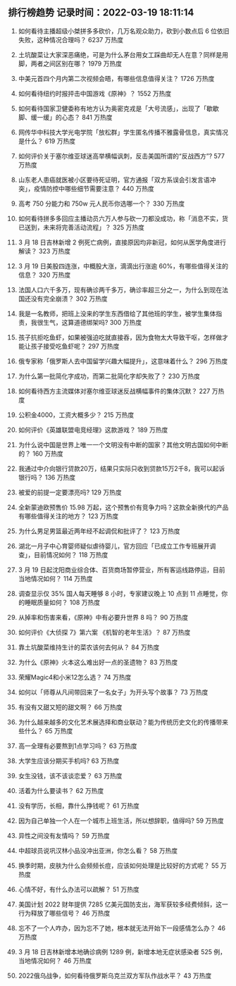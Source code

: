 
## 排行榜趋势 记录时间：2022-03-19 18:11:14
  
  1. 如何看待主播超级小桀拼多多砍价，几万名观众助力，砍到小数点后  6 位依旧失败，这种情况合理吗？ 6237 万热度
    
  2. 土坑酸菜让大家深恶痛绝，可是为什么茅台用女工踩曲却无人在意？同样是用脚，两者之间区别在哪？ 1979 万热度
    
  3. 中美元首四个月内第二次视频会晤，有哪些信息值得关注？ 1726 万热度
    
  4. 如何看待纽约时报抨击中国游戏《原神》？ 1552 万热度
    
  5. 如何看待国家卫健委称有地方认为奥密克戎是「大号流感」，出现了「歇歇脚、缓一缓」的心态？ 841 万热度
    
  6. 网传华中科技大学光电学院「放松群」学生匿名传播不雅露骨信息，真实情况是什么？ 619 万热度
    
  7. 如何评价关于塞尔维亚球迷高举横幅讽刺，反击美国所谓的“反战西方”? 577 万热度
    
  8. 山东老人患癌就医被小区要待死证明，官方通报「双方系误会引发言语冲突」，疫情防控中哪些细节需要注意？ 440 万热度
    
  9. 高考 750 分能力和 750w 元人民币你选哪一个？ 330 万热度
    
  10. 如何看待拼多多回应主播动员六万人参与砍一刀都没成功，称「消息不实，货已送到，未来将完善活动流程」？ 325 万热度
    
  11. 3 月 18 日吉林新增 2 例死亡病例，直接原因均非新冠，如何从医学角度进行解读？ 323 万热度
    
  12. 3 月 19 日美股四连涨，中概股大涨，滴滴出行涨逾 60%，有哪些值得关注的信息？ 320 万热度
    
  13. 法国人口六千多万，现有确诊两千多万，确诊率超三分之一，为什么到现在法国还没有完全崩溃？ 302 万热度
    
  14. 我是一名教师，把班上没来的学生东西借给了其他班的学生，被学生集体指责，我很生气，这算道德绑架吗? 300 万热度
    
  15. 孩子抗拒吃鱼虾，如果被强迫吃就直接吞，因为食物太大导致干呕，怎样做才能让孩子接受吃鱼虾呢？ 297 万热度
    
  16. 俄专家称「俄罗斯人去中国留学兴趣大幅提升」，这意味着什么？ 296 万热度
    
  17. 为什么第一批简化字成功，而第二批简化字却失败了？ 230 万热度
    
  18. 如何看待西方主流媒体对塞尔维亚球迷反战横幅事件的集体沉默？ 227 万热度
    
  19. 公积金4000，工资大概多少？ 215 万热度
    
  20. 如何评价《英雄联盟电竞经理》这款游戏？ 189 万热度
    
  21. 为什么说中国是世界上唯一一个文明没有中断的国家？其他文明古国如何中断的？ 160 万热度
    
  22. 我通过中介向银行贷款20万，结果只实际只收到贷款15万2千8，我可以起诉银行吗？ 136 万热度
    
  23. 被爱的前提一定要漂亮吗? 129 万热度
    
  24. 全新蒙迪欧预售价 15.98 万起，这个预售价有竞争力吗？这款全新换代的产品有哪些值得关注的地方？ 123 万热度
    
  25. 为什么男足男篮最近两年经不起调侃和批评了？ 123 万热度
    
  26. 湖北一月子中心育婴师疑似虐待婴儿，官方回应「已成立工作专班展开调查」，目前情况如何？ 118 万热度
    
  27. 3 月 19 日起沈阳商业综合体、百货商场暂停营业，所有客运线路停运，目前当地情况如何？ 114 万热度
    
  28. 调查显示仅 35% 国人每天睡够 8 小时，专家建议晚上 10 点到 11 点睡觉，你的睡眠质量如何？ 108 万热度
    
  29. 从掉率和伤害来看，《原神》中有必要升世界 8 吗？ 90 万热度
    
  30. 如何评价《大侦探 7》第六案 《机智的老年生活》？ 87 万热度
    
  31. 靠土坑酸菜维持生计的菜农该何去何从？ 84 万热度
    
  32. 为什么《原神》火本这么难出好一点的圣遗物？ 83 万热度
    
  33. 荣耀Magic4和小米12怎么选？ 74 万热度
    
  34. 如何以「师尊从凡间带回来了一名女子」为开头写个故事？ 73 万热度
    
  35. 有没有又甜又短的甜文啊？ 66 万热度
    
  36. 为什么越来越多的文化艺术展选择和商业联动？能为传统历史文化的传播带来些什么？ 65 万热度
    
  37. 高一全理有必要熬到1点学习吗？ 63 万热度
    
  38. 大学生应该分期买手机吗? 63 万热度
    
  39. 女生没钱，该不该谈恋爱？ 63 万热度
    
  40. 活着为什么要读书？ 62 万热度
    
  41. 没有学历，长相，靠什么挣钱呢？ 61 万热度
    
  42. 因为自己单独一个人在一个城市上班生活，所以想辞职，值得吗? 59 万热度
    
  43. 异性之间没有友情吗？ 59 万热度
    
  44. 中超球员说巩汉林小品没冲出亚洲，你怎么看？ 58 万热度
    
  45. 换季时期，皮肤为什么会频频长痘，应该如何处理是比较好的方式呢？ 55 万热度
    
  46. 心情不好，有什么办法可以疏解？ 51 万热度
    
  47. 美国计划 2022 财年提供 7285 亿美元国防支出，海军获较多经费倾斜，这一行为释放了哪些信号？ 46 万热度
    
  48. 忘不了一个人咋办，因为忘不了她，根本就无法开始下一段感情怎么办？ 46 万热度
    
  49. 3 月 18 日吉林新增本地确诊病例 1289 例，新增本地无症状感染者 525 例，当地情况如何？ 46 万热度
    
  50. 2022俄乌战争，如何看待俄罗斯乌克兰双方军队作战水平？ 43 万热度
    